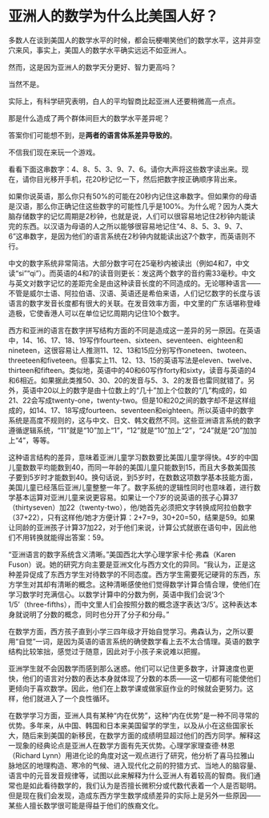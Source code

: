 # 亚洲人的数学为什么比美国人好？

多数人在谈到美国人的数学水平的时候，都会玩梗嘲笑他们的数学水平，这并非空穴来风，事实上，美国人的数学水平确实远远不如亚洲人。

然而，这是因为亚洲人的数学天分更好、智力更高吗？

当然不是。

实际上，有科学研究表明，白人的平均智商比起亚洲人还要稍微高一点点。

那是什么造成了两个群体间巨大的数学水平差异呢？

答案你们可能想不到，是**两者的语言体系差异导致的**。

不信我们现在来玩一个游戏。

看看下面这串数字：4、8、5、3、9、7、6。请你大声将这些数字读出来。现在，请你目光移开手机，花20秒记忆一下，然后把数字按正确顺序背出来。

如果你说英语，那么你只有50%的可能在20秒内记住这串数字。但如果你的母语是汉语，那么你正确记住这些数字的可能性几乎是100%。为什么呢？因为人类大脑存储数字的记忆周期是2秒钟，也就是说，人们可以很容易地记住2秒钟内能读完的东西。以汉语为母语的人之所以能够很容易地记住“4、8、5、3、9、7、6”这串数字，是因为他们的语言系统在2秒钟内就能读出这7个数字，而英语则不行。

中文的数字系统非常简洁。大部分数字可在25毫秒内被读出（例如4和7，中文读“si”“qi”）。而英语的4和7的读音则更长：发这两个数字的音约需33毫秒。中文与英文对数字记忆的差距完全是由这种读音长度的不同造成的。无论哪种语言——不管是威尔士语、阿拉伯语、汉语、英语还是希伯来语，人们记忆数字的长度与该语言的数字发音长度都有很大的关联。在发音效率方面，中文里的广东话堪称登峰造极，它使香港人可以在单位记忆周期内记住10个数字。

西方和亚洲的语言在数字拼写结构方面的不同是造成这一差异的另一原因。在英语中，14、16、17、18、19写作fourteen、sixteen、seventeen、eighteen和nineteen，这很容易让人推测11、12、13和15应分别写作oneteen、twoteen、threeteen和fiveteen。但事实上11、12、13、15的英语写法是eleven、twelve、thirteen和fifteen。类似地，英语中的40和60写作forty和sixty，读音与英语的4和6相近。如果据此类推50、30、20的发音与5、3、2的发音也雷同就错了。另外，英语中20以上的数字是由十位数上的“几十”加上个位数的“几”构成的，如21、22会写成twenty-one，twenty-two。但是10和20之间的数字却不是这样组成的，如14、17、18写成fourteen、seventeen和eighteen。所以英语中的数字系统是高度不规则的，这与中文、日文、韩文截然不同。这些亚洲语言系统的数字遵循逻辑系统，“11”就是“10”加上“1”，“12”就是“10”加上“2”，“24”就是“20”加加上“4”，等等。

这种语言结构的差异，意味着亚洲儿童学习数数要比美国儿童学得快。4岁的中国儿童数数平均能数到40，而同一年龄的美国儿童只能数到15，而且大多数美国孩子要到5岁时才能数到40。换句话说，到5岁时，在数数这项数学基本技能方面，美国儿童已经落后亚洲儿童整整一年了。数字系统的逻辑性同时也意味着，进行数学基本运算对亚洲儿童来说更容易。如果让一个7岁的说英语的孩子心算37（thirtyseven）加22（twenty-two），他/她首先必须把文字转换成阿拉伯数字（37+22），只有这样他/她才方便计算：2+7=9，30+20=50，结果是59。如果让同龄的亚洲孩子计算37加22，对于他们来说，计算公式就嵌在语句中，因此他们不用转换就能得出答案：59。

“亚洲语言的数字系统含义清晰。”美国西北大学心理学家卡伦·弗森（Karen Fuson）说。她的研究方向主要是亚洲文化与西方文化的异同。“我认为，正是这种差异促成了东西方学生对待数学的不同态度。西方学生需要死记硬背的东西，东方学生对其却有清晰的概念。这种清晰感使他们觉得数学计算合情合理，使他们在学习数学时充满信心。以数学计算中的分数为例，英语中我们会说‘3个1/5’（three-fifths），而中文里人们会按照分数的概念逐字表达‘3/5’。这种表达本身就说明了分数的概念，同时也分开了分子和分母。”

在数学方面，西方孩子直到小学三四年级才开始自觉学习。弗森认为，之所以要用“自觉”一词，是因为英语的语言系统的确使数学看上去不太合情理。英语的数字结构比较笨拙，感觉过于随意，因此对于小孩子来说难以把握。

亚洲学生就不会因数学而感到那么迷惑。他们可以记住更多数字，计算速度也更快，他们的语言对分数的表达本身就体现了分数的本质——这一切都有可能使他们更倾向于喜欢数学。因此，他们在上数学课或做家庭作业的时候就会更努力。这样，他们就进入了一个良性循环。

在数学学习方面，亚洲人具有某种“内在优势”，这种“内在优势”是一种不同寻常的优势。多年来，从中国、韩国和日本来美国留学的学生，以及从小在这些国家长大，随后来到美国的新移民，在数学方面的成绩明显超过他们的西方同学。解释这一现象的经典论点是亚洲人在数学方面有先天优势。心理学家理查德·林恩（Richard Lynn）用进化论的角度对这一观点进行了研究，他分析了喜马拉雅山脉地区的地理构造、寒冷的气候、进入现代化之前的狩猎方式、当地人的脑容量、语言中的元音发音规律等，试图以此来解释为什么亚洲人有着较高的智商。我们通常也是如此看待数学的，我们认为是否擅长微积分或代数代表着一个人是否聪明。但是现在我们会发现，造成东西方学生数学成绩差异的实际上是另外一些原因——某些人擅长数学很可能是得益于他们的族裔文化。